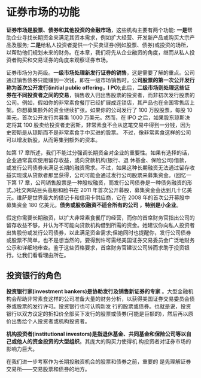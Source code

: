 # 证券市场的功能

**证券市场是股票、债券和其他投资的金融市场**，这些机构主要有两个功能: **一是**帮助企业寻找长期资金来满足其资本需求，例如扩大经营、开发新产品或购买大宗产品及服务; **二是**给私人投资者提供一个买卖证券(例如股票、债券)或投资的场所，以帮助他们规划未来的财务。在本章，我们将先从企业融资的角度，继而从私人投资者购买和交易证券的角度来观察证券市场。

证券市场分为两级。**一级市场处理新发行证券的销售**，这是需要了解的重点。公司通过销售债券只能赚到一次钱，即在一级市场销售时。公**司股票的第一次公开发行称为首次公开发行(initial public offering，I PO)**;此后，**二级市场则处理这些证券在不同投资者之间的交易**，销售收入归出售股票的投资者，而非初次发行股票的公司。例如，假如你的非常素食餐厅已经扩展成连锁店，其产品也在全国零售店上架。你想募集额外的资金继续扩张。如果你的公司发行了 100 万股股票，每股 10 美元，首次公开发行共募集 1000 万美元。然而，在 IPO 之后，如果股东琼斯决定将其 100 股卖给投资者史密斯，非常素食不会从这笔交易中得到一分钱，因为史密斯是从琼斯而不是非常素食手中买进的股票。 不过，像非常素食这样的公司可以增发新股，从而筹集到额外的资本。

如第 17 章所述，我们不能过分强调长期资金对企业的重要性。如果有选择的话，企业通常喜欢使用留存收益，或向贷款机构(银行、退 休基金、保险公司)借款，或发行公司债券来满足长期的融资需求。不过，如果这种长期融资无法通过留存收益实现或从贷款者那里获得，公司可能会通过发行公司股票来募集资金。(回忆一下第 17 章，公司销售股票是一种股权融资，而发行公司债券是一种债务融资的形式。)社交网站巨头高朋和脸书在 2011 年首次公开募股，募集资金会达到几十亿美元。维萨是世界最大的借记卡和信用卡供应商，它在 2008 年的首次公开募股中募集资金 180 亿美元。**债务或股权融资不适合所有的公司 ，特别是小企业**。

假定你需要长期融资，以扩大非常素食餐厅的经营，而你的首席财务官指出公司的留存收益不够，并认为不可能向贷款机构借到所需的资金。她建议你向私人投资者出售股份或发行公司债券，以此满足资金需求;但她同时也提醒你，发行公司债券或股票不简单，也不是想当然的，要得到许可需经美国证券交易委员会广泛地财务公示和详细地审查。鉴于这些资格要求，首席财务官建议公司转而求助于投资银行。让我们看看理由所在。

## 投资银行的角色

**投资银行家(investment bankers)是协助发行及销售新证券的专家** 。大型金融机构会帮助非常素食这样的公司准备大量的财务分析，以获得美国证券交易委员会债券或股票的发行许可。投资银行也可认购新发 行的股票或债券。也就是说，投资银行以双方议定的折扣价全部买下发行的股票或债券(可能是巨额的)，然后再以原价出售给个人投资者或机构投资者。

**机构投资者(institutional investors)是指退休基金、共同基金和保险公司等以自己或他人的资金投资的大型组织**。其庞大的购买力使得机 构投资者对证券市场的影响力巨大。

在我们进一步考察作为长期投融资机会的股票和债券之前，重要的 是先理解证券交易所——交易股票和债券的地方。
